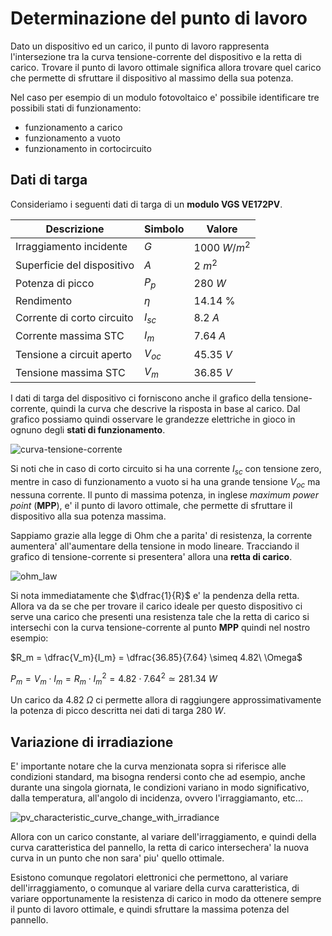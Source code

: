 # Determinazione del punto di lavoro  

Dato un dispositivo ed un carico, il punto di lavoro rappresenta l'intersezione tra la curva tensione-corrente del dispositivo e la retta di carico. Trovare il punto di lavoro ottimale significa allora trovare quel carico che permette di sfruttare il dispositivo al massimo della sua potenza.

Nel caso per esempio di un modulo fotovoltaico e' possibile identificare tre possibili stati di funzionamento:  

* funzionamento a carico
* funzionamento a vuoto
* funzionamento in cortocircuito

## Dati di targa  

Consideriamo i seguenti dati di targa di un **modulo VGS VE172PV**.  

| Descrizione                | Simbolo  | Valore        |
| -------------------------- | -------- | ------------- |
| Irraggiamento incidente    | $G$      | $1000\ W/m^2$ |
| Superficie del dispositivo | $A$      | $2\ m^2$      |
| Potenza di picco           | $P_p$    | $280\ W$      |
| Rendimento                 | $\eta$   | $14.14$ %     |
| Corrente di corto circuito | $I_{sc}$ | $8.2\ A$      |
| Corrente massima STC       | $I_m$    | $7.64\ A$     |
| Tensione a circuit aperto  | $V_{oc}$ | $45.35\ V$    |
| Tensione massima STC       | $V_m$    | $36.85\ V$    |

I dati di targa del dispositivo ci forniscono anche il grafico della tensione-corrente, quindi la curva che descrive la risposta in base al carico. Dal grafico possiamo quindi osservare le grandezze elettriche in gioco in ognuno degli **stati di funzionamento**.  

![curva-tensione-corrente](https://user-images.githubusercontent.com/7195133/219871474-12b1578d-43a7-4f37-9dff-114aa1745132.jpg)  

Si noti che in caso di corto circuito si ha una corrente $I_{sc}$ con tensione zero, mentre in caso di funzionamento a vuoto si ha una grande tensione $V_{oc}$ ma nessuna corrente. Il punto di massima potenza, in inglese *maximum power point* (**MPP**), e' il punto di lavoro ottimale, che permette di sfruttare il dispositivo alla sua potenza massima.  

Sappiamo grazie alla legge di Ohm che a parita' di resistenza, la corrente aumentera' all'aumentare della tensione in modo lineare. Tracciando il grafico di tensione-corrente si presentera' allora una **retta di carico**.  

![ohm_law](https://user-images.githubusercontent.com/7195133/219904387-317a6e3f-da84-48d4-b125-3e0700df354b.jpg)  

Si nota immediatamente che $\dfrac{1}{R}$ e' la pendenza della retta. Allora va da se che per trovare il carico ideale per questo dispositivo ci serve una carico che presenti una resistenza tale che la retta di carico si intersechi con la curva tensione-corrente al punto **MPP** quindi nel nostro esempio:    

$R_m = \dfrac{V_m}{I_m} = \dfrac{36.85}{7.64} \simeq 4.82\ \Omega$  

$P_m = V_m \cdot I_m = R_m \cdot I_m^2 = 4.82 \cdot 7.64^2 \simeq 281.34\ W$  

Un carico da $4.82\ \Omega$ ci permette allora di raggiungere approssimativamente la potenza di picco descritta nei dati di targa $280\ W$.  

## Variazione di irradiazione  

E' importante notare che la curva menzionata sopra si riferisce alle condizioni standard, ma bisogna rendersi conto che ad esempio, anche durante una singola giornata, le condizioni variano in modo significativo, dalla temperatura, all'angolo di incidenza, ovvero l'irraggiamanto, etc...  

![pv_characteristic_curve_change_with_irradiance](https://user-images.githubusercontent.com/7195133/227371241-ebecf6b4-0337-482a-81a0-c5a78149aca5.jpg)  

Allora con un carico constante, al variare dell'irraggiamento, e quindi della curva caratteristica  del pannello, la retta di carico intersechera' la nuova curva in un punto che non sara' piu' quello ottimale.  

Esistono comunque regolatori elettronici che permettono, al variare dell'irraggiamento, o comunque al variare della curva caratteristica, di variare opportunamente la resistenza di carico in modo da ottenere sempre il punto di lavoro ottimale, e quindi sfruttare la massima potenza del pannello.  